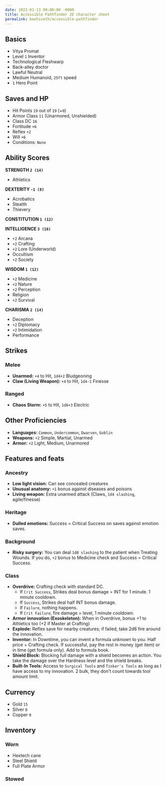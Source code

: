 ```yaml
---
date: 2022-01-13 00:00:00 -0000
title: Accessible Pathfinder 2E character sheet
permalink: beehiveth/accessible-pathfinder
---
```


## Basics
- Vitya Promat
- Level `1` Inventor
- Technological Fleshwarp
- Back-alley doctor
- Lawful Neutral
- Medium Humanoid, `25ft` speed
- `1` Hero Point

## Saves and HP
- Hit Points `19` out of `19` (+`0`)
- Armor Class `11` (Unarmored, Unshielded)
- Class DC `16`
- Fortitude `+6`
- Reflex `+2`
- Will `+6`
- Conditions: `None`

## Ability Scores
**STRENGTH `2 (14)`**
- Athletics

**DEXTERITY `-1 (8)`**
- Acrobatics
- Stealth
- Thievery

**CONSTITUTION `1 (12)`**

**INTELLIGENCE `3 (16)`**
- `+2` Arcana
- `+2` Crafting
- `+2` Lore (Underworld)
- Occultism
- `+2` Society

**WISDOM `1 (12)`**
- `+2` Medicine
- `+2` Nature
- `+2` Perception
- Religion
- `+2` Survival

**CHARISMA `2 (14)`**
- Deception
- `+2` Diplomacy
- `+2` Intimidation
- Performance

## Strikes
### Melee
- **Unarmed:** `+4` to Hit, `1d4+2` Bludgeoning
- **Claw (Living Weapon):** `+4` to Hit, `1d4-1` Finesse

### Ranged
- **Chaos Storm:** `+5` to Hit, `1d6+3` Electric

## Other Proficiencies

- **Languages:** `Common`, `Undercommon`, `Dwarven`, `Goblin`
- **Weapons:** `+2` Simple, Martial, Unarmed
- **Armor:** `+2` Light, Medium, Unarmored



## Features and feats

### Ancestry
- **Low light vision:** Can see concealed creatures
- **Unusual anatomy:** `+1` bonus against diseases and poisons
- **Living weapon:** Extra unarmed attack (Claws, `1d4 slashing`, agile/finesse)

### Heritage
- **Dulled emotions:** Success = Critical Success on saves against emotion saves.

### Background
- **Risky surgery:** You can deal `1d8 slashing` to the patient when Treating Wounds. If you do, `+2` bonus to Medicine check and Success = Critical Success.

### Class
- **Overdrive:** Crafting check with standard DC.
  - If `Crit Success`, Strikes deal bonus damage = INT for 1 minute. 1 minute cooldown.
  - If `Success`, Strikes deal half INT bonus damage.
  - If `Failure`, nothing happens.
  - If `Crit Failure`, fire damage = level, 1 minute cooldown.
- **Armor innovation (Exoskeleton):** When in Overdrive, bonus +1 to Athletics too (+2 if Master at Crafting)
- **Explode:** Reflex save for nearby creatures; if failed, take 2d6 fire around the innovation.
- **Inventor:** In Downtime, you can invent a formula unknown to you. Half price + Crafting check. If successful, pay the rest in money (get item) or in time (get formula only). Add to formula book.
- **Shield Block:** Blocking full damage with a shield becomes an action. You take the damage over the Hardness level and the shield breaks.
- **Built-In Tools:** Access to `Surgical Tools` and `Tinker's Tools` as long as I have access to my innovation. 2 bulk, they don't count towards tool amount limit.

## Currency
- Gold `15`
- Silver `0`
- Copper `0`

## Inventory
### Worn
- Hextech cane
- Steel Shield
- Full Plate Armor
  
### Stowed